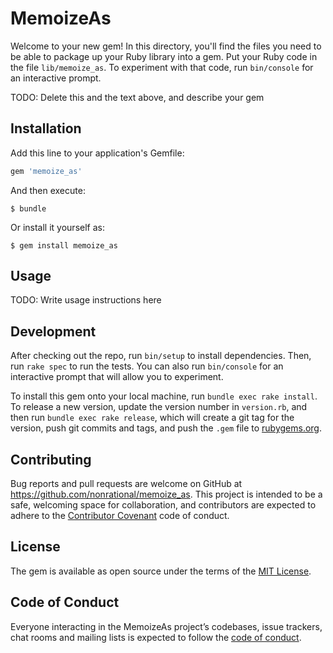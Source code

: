 # MemoizeAs

Welcome to your new gem! In this directory, you'll find the files you need to be able to package up your Ruby library into a gem. Put your Ruby code in the file `lib/memoize_as`. To experiment with that code, run `bin/console` for an interactive prompt.

TODO: Delete this and the text above, and describe your gem

## Installation

Add this line to your application's Gemfile:

```ruby
gem 'memoize_as'
```

And then execute:

    $ bundle

Or install it yourself as:

    $ gem install memoize_as

## Usage

TODO: Write usage instructions here

## Development

After checking out the repo, run `bin/setup` to install dependencies. Then, run `rake spec` to run the tests. You can also run `bin/console` for an interactive prompt that will allow you to experiment.

To install this gem onto your local machine, run `bundle exec rake install`. To release a new version, update the version number in `version.rb`, and then run `bundle exec rake release`, which will create a git tag for the version, push git commits and tags, and push the `.gem` file to [rubygems.org](https://rubygems.org).

## Contributing

Bug reports and pull requests are welcome on GitHub at https://github.com/nonrational/memoize_as. This project is intended to be a safe, welcoming space for collaboration, and contributors are expected to adhere to the [Contributor Covenant](http://contributor-covenant.org) code of conduct.

## License

The gem is available as open source under the terms of the [MIT License](https://opensource.org/licenses/MIT).

## Code of Conduct

Everyone interacting in the MemoizeAs project’s codebases, issue trackers, chat rooms and mailing lists is expected to follow the [code of conduct](https://github.com/nonrational/memoize_as/blob/master/CODE_OF_CONDUCT.md).
